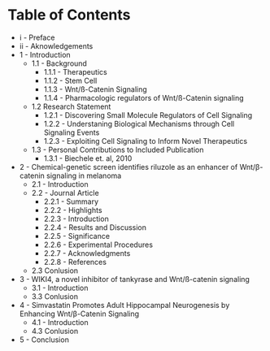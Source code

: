 
# Table of Contents

* i - Preface
* ii - Aknowledgements
* 1 - Introduction
    * 1.1 - Background
        * 1.1.1 - Therapeutics
        * 1.1.2 - Stem Cell
        * 1.1.3 - Wnt/ß-Catenin Signaling
        * 1.1.4 - Pharmacologic regulators of Wnt/ß-Catenin signaling
    * 1.2 Research Statement
        * 1.2.1 - Discovering Small Molecule Regulators of Cell Signaling
        * 1.2.2 - Understaning Biological Mechanisms through Cell Signaling Events
        * 1.2.3 - Exploiting Cell Signaling to Inform Novel Therapeutics
    * 1.3 - Personal Contributions to Included Publication
        * 1.3.1 - Biechele et. al, 2010
* 2 - Chemical-genetic screen identifies riluzole as an enhancer of Wnt/β-catenin signaling in melanoma
    * 2.1 - Introduction
    * 2.2 - Journal Article
        * 2.2.1 - Summary
        * 2.2.2 - Highlights
        * 2.2.3 - Introduction
        * 2.2.4 - Results and Discussion
        * 2.2.5 - Significance
        * 2.2.6 - Experimental Procedures
        * 2.2.7 - Acknowledgments
        * 2.2.8 - References
    * 2.3 Conlusion
* 3 - WIKI4, a novel inhibitor of tankyrase and Wnt/ß-catenin signaling
    * 3.1 - Introduction
    * 3.3 Conlusion
* 4 - Simvastatin Promotes Adult Hippocampal Neurogenesis by Enhancing Wnt/β-Catenin Signaling
    * 4.1 - Introduction
    * 4.3 Conlusion
* 5 - Conclusion
